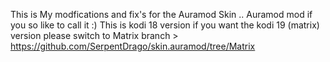 This is My modfications and fix's for the Auramod Skin .. Auramod mod if you so like to call it :)
This is kodi 18 version if you want the kodi 19 (matrix) version please switch to Matrix branch > https://github.com/SerpentDrago/skin.auramod/tree/Matrix
